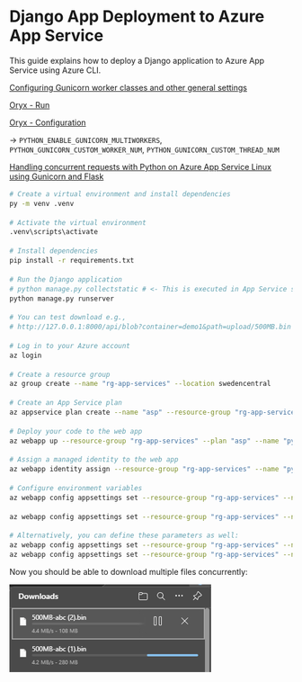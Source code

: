 # Django App Deployment to Azure App Service

This guide explains how to deploy a Django application to Azure App Service using Azure CLI.

[Configuring Gunicorn worker classes and other general settings](https://azureossd.github.io/2023/01/27/Configuring-Gunicorn-worker-classes-and-other-general-settings/)

[Oryx - Run](https://github.com/microsoft/Oryx/blob/main/doc/runtimes/python.md#run)

[Oryx - Configuration](https://github.com/microsoft/Oryx/blob/main/doc/configuration.md)

-> `PYTHON_ENABLE_GUNICORN_MULTIWORKERS`, `PYTHON_GUNICORN_CUSTOM_WORKER_NUM`, `PYTHON_GUNICORN_CUSTOM_THREAD_NUM`

[Handling concurrent requests with Python on Azure App Service Linux using Gunicorn and Flask](https://techcommunity.microsoft.com/t5/apps-on-azure-blog/handling-concurrent-requests-with-python-on-azure-app-service/ba-p/3913844)

```bash
# Create a virtual environment and install dependencies
py -m venv .venv

# Activate the virtual environment
.venv\scripts\activate

# Install dependencies
pip install -r requirements.txt

# Run the Django application
# python manage.py collectstatic # <- This is executed in App Service startup
python manage.py runserver

# You can test download e.g., 
# http://127.0.0.1:8000/api/blob?container=demo1&path=upload/500MB.bin

# Log in to your Azure account
az login

# Create a resource group
az group create --name "rg-app-services" --location swedencentral

# Create an App Service plan
az appservice plan create --name "asp" --resource-group "rg-app-services" --sku B1 --location swedencentral --is-linux

# Deploy your code to the web app
az webapp up --resource-group "rg-app-services" --plan "asp" --name "pythonfileapp00001" --launch-browser --runtime "PYTHON:3.12" --location swedencentral --sku B1

# Assign a managed identity to the web app
az webapp identity assign --resource-group "rg-app-services" --name "pythonfileapp00001" --identities "[system]"

# Configure environment variables
az webapp config appsettings set --resource-group "rg-app-services" --name "pythonfileapp00001" --settings AZURE_STORAGE_ACCOUNT_NAME=your_storage_account_name

az webapp config appsettings set --resource-group "rg-app-services" --name "pythonfileapp00001" --settings PYTHON_ENABLE_GUNICORN_MULTIWORKERS=true

# Alternatively, you can define these parameters as well:
az webapp config appsettings set --resource-group "rg-app-services" --name "pythonfileapp00001" --settings PYTHON_GUNICORN_CUSTOM_WORKER_NUM=4 # Default is  (2 * numCores) + 1
az webapp config appsettings set --resource-group "rg-app-services" --name "pythonfileapp00001" --settings PYTHON_GUNICORN_CUSTOM_THREAD_NUM=4 # Default is 1
```

Now you should be able to download multiple files concurrently:

![Django App and two downloads](../../images/two-downloads.png)
